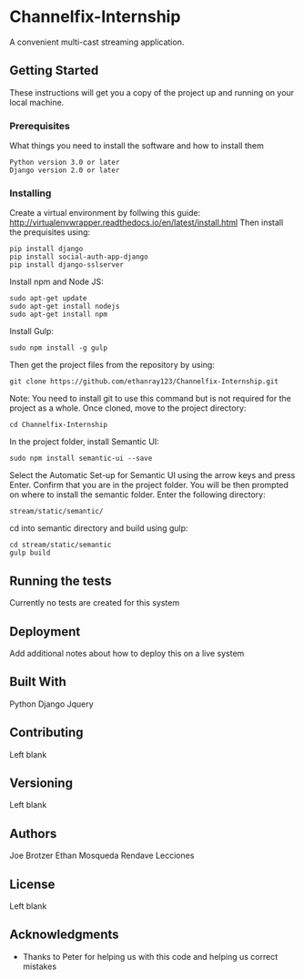 # Channelfix-Internship

A convenient multi-cast streaming application.

## Getting Started

These instructions will get you a copy of the project up and running on your local machine.

### Prerequisites

What things you need to install the software and how to install them

```
Python version 3.0 or later
Django version 2.0 or later
```

### Installing

Create a virtual environment by follwing this guide: http://virtualenvwrapper.readthedocs.io/en/latest/install.html
Then install the prequisites using:

```
pip install django
pip install social-auth-app-django
pip install django-sslserver
```

Install npm and Node JS:

```
sudo apt-get update
sudo apt-get install nodejs
sudo apt-get install npm
```

Install Gulp:

```
sudo npm install -g gulp
```

Then get the project files from the repository by using:

```
git clone https://github.com/ethanray123/Channelfix-Internship.git
```

Note: You need to install git to use this command but is not required for the project as a whole.
Once cloned, move to the project directory:

```
cd Channelfix-Internship
```

In the project folder, install Semantic UI:

```
sudo npm install semantic-ui --save
```

Select the Automatic Set-up for Semantic UI using the arrow keys and press Enter.
Confirm that you are in the project folder.
You will be then prompted on where to install the semantic folder. Enter the following directory:

```
stream/static/semantic/
```

cd into semantic directory and build using gulp:

```
cd stream/static/semantic
gulp build
```

## Running the tests

Currently no tests are created for this system

## Deployment

Add additional notes about how to deploy this on a live system

## Built With

Python
Django
Jquery

## Contributing

Left blank

## Versioning

Left blank

## Authors

Joe Brotzer
Ethan Mosqueda
Rendave Lecciones

## License

Left blank

## Acknowledgments

* Thanks to Peter for helping us with this code and helping us correct mistakes
